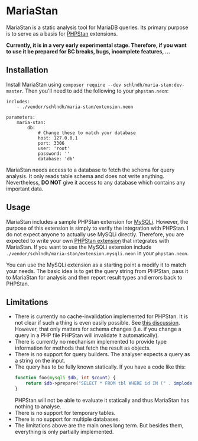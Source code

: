 # MariaStan

MariaStan is a static analysis tool for MariaDB queries. Its primary purpose is to serve as a basis for
[PHPStan](https://phpstan.org/) extensions.

**Currently, it is in a very early experimental stage. Therefore, if you want to use it be prepared for BC breaks,
bugs, incomplete features, ...**

## Installation

Install MariaStan using `composer require --dev schlndh/maria-stan:dev-master`. Then you'll need to add the following
to your `phpstan.neon`:

```neon
includes:
    - ./vendor/schlndh/maria-stan/extension.neon

parameters: 
    maria-stan:
        db:
            # Change these to match your database
            host: 127.0.0.1
            port: 3306
            user: 'root'
            password: ''
            database: 'db'
```

MariaStan needs access to a database to fetch the schema for query analysis. It only reads table schema and does not
write anything. Nevertheless, **DO NOT** give it access to any database which contains any important data.

## Usage

MariaStan includes a sample PHPStan extension for [MySQLi](https://www.php.net/manual/en/book.mysqli.php). However,
the purpose of this extension is simply to verify the integration with PHPStan. I do not expect anyone to actually use
MySQLi directly. Therefore, you are expected to write your own [PHPStan extension](https://phpstan.org/developing-extensions/extension-types)
that integrates with MariaStan. If you want to use the MySQLi extension include `./vendor/schlndh/maria-stan/extension.mysqli.neon`
in your `phpstan.neon`.

You can use the MySQLi extension as a starting point a modify it to match your needs. The basic idea is to get the query
string from PHPStan, pass it to MariaStan for analysis and then report result types and errors back to PHPStan.

## Limitations

- There is currently no cache-invalidation implemented for PHPStan. It is not clear if such a thing is even easily
 possible. See [this discussion](https://github.com/phpstan/phpstan/discussions/5690). However, that only matters
 for schema changes (i.e. if you change a query in a PHP file PHPStan will invalidate it automatically).
- There is currently no mechanism implemented to provide type information for methods that fetch the result as objects.
- There is no support for query builders. The analyser expects a query as a string on the input.
- The query has to be fully known statically. If you have a code like this:
    ```php
    function foo(mysqli $db, int $count) {
        return $db->prepare("SELECT * FROM tbl WHERE id IN (" . implode(',', array_fill(0, $count, '?')) . ')');
    }
    ```
  PHPStan will not be able to evaluate it statically and thus MariaStan has nothing to analyse.
- There is no support for temporary tables.
- There is no support for multiple databases.
- The limitations above are the main ones long term. But besides them, everything is only partially implemented.


